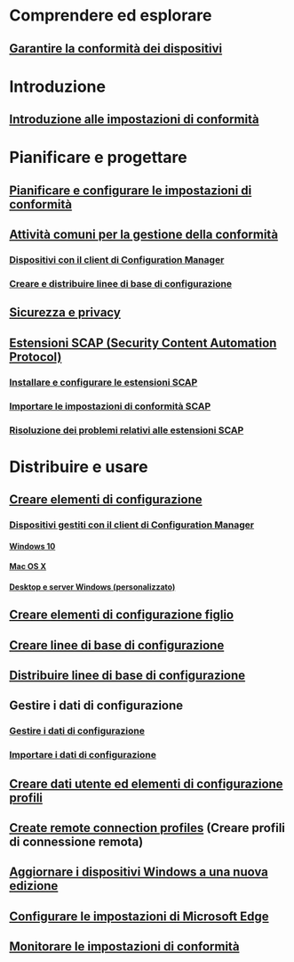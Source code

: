 # Comprendere ed esplorare
## [Garantire la conformità dei dispositivi](understand/ensure-device-compliance.md)

# Introduzione
## [Introduzione alle impostazioni di conformità](get-started/get-started-with-compliance-settings.md)

# Pianificare e progettare
## [Pianificare e configurare le impostazioni di conformità](plan-design/plan-for-and-configure-compliance-settings.md)
## [Attività comuni per la gestione della conformità](plan-design/common-tasks-for-managing-compliance.md)
### [Dispositivi con il client di Configuration Manager](plan-design/common-tasks-for-managing-compliance-on-devices-with-the-client.md)
### [Creare e distribuire linee di base di configurazione](plan-design/common-tasks-for-creating-and-deploying-configuration-baselines.md)
## [Sicurezza e privacy](plan-design/security-and-privacy-for-compliance-settings.md)

## [Estensioni SCAP (Security Content Automation Protocol)](plan-design/scap/about-scap.md)
### [Installare e configurare le estensioni SCAP](plan-design/scap/install-configure-scap.md)
### [Importare le impostazioni di conformità SCAP](plan-design/scap/import-scap-compliance-settings.md)
### [Risoluzione dei problemi relativi alle estensioni SCAP](plan-design/scap/troubleshooting-scap.md)

# Distribuire e usare

## [Creare elementi di configurazione](deploy-use/create-configuration-items.md)
### [Dispositivi gestiti con il client di Configuration Manager](deploy-use/configuration-items-for-devices-managed-with-the-client.md)
#### [Windows 10](deploy-use/create-configuration-items-for-windows-10-devices-managed-with-the-client.md)
#### [Mac OS X](deploy-use/create-configuration-items-for-mac-os-x-devices-managed-with-the-client.md)
#### [Desktop e server Windows (personalizzato)](deploy-use/create-custom-configuration-items-for-windows-desktop-and-server-computers-managed-with-the-client.md)
## [Creare elementi di configurazione figlio](deploy-use/create-child-configuration-items.md)

## [Creare linee di base di configurazione](deploy-use/create-configuration-baselines.md)
## [Distribuire linee di base di configurazione](deploy-use/deploy-configuration-baselines.md)

## Gestire i dati di configurazione
### [Gestire i dati di configurazione](deploy-use/management-tasks-for-configuration-data.md)
### [Importare i dati di configurazione](deploy-use/import-configuration-data.md)

## [Creare dati utente ed elementi di configurazione profili](deploy-use/create-user-data-and-profiles-configuration-items.md)
## [Create remote connection profiles](deploy-use/create-remote-connection-profiles.md) (Creare profili di connessione remota)
## [Aggiornare i dispositivi Windows a una nuova edizione](deploy-use/upgrade-windows-version.md)
## [Configurare le impostazioni di Microsoft Edge](deploy-use/browser-profiles.md)
## [Monitorare le impostazioni di conformità](deploy-use/monitor-compliance-settings.md)
